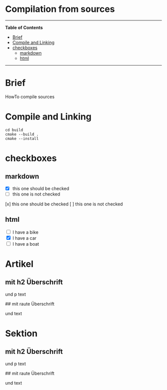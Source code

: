 # Compilation from sources

<hr>

<!-- START doctoc generated TOC please keep comment here to allow auto update -->
<!-- DON'T EDIT THIS SECTION, INSTEAD RE-RUN doctoc TO UPDATE -->
**Table of Contents**

- [Brief](#brief)
- [Compile and Linking](#compile-and-linking)
- [checkboxes](#checkboxes)
  - [markdown](#markdown)
  - [html](#html)

<!-- END doctoc generated TOC please keep comment here to allow auto update -->

<hr>

# Brief

HowTo compile sources

# Compile and Linking

```Shell
cd build
cmake --build .
cmake --install
```

# checkboxes

## markdown

- [x] this one should be checked
- [ ] this one is not checked

[x] this one should be checked
[ ] this one is not checked

## html

<input type="checkbox" id="vehicle1" name="vehicle1" value="Bike">
<label for="vehicle1"> I have a bike</label><br>
<input type="checkbox" id="vehicle2" name="vehicle2" value="Car" checked>
<label for="vehicle2"> I have a car</label><br>
<input type="checkbox" id="vehicle3" name="vehicle3" value="Boat">
<label for="vehicle3"> I have a boat</label>

# Artikel

<article>
<h2>mit h2 Überschrift</h2>
<p>und p text</p>
</article>

<article>
## mit raute Überschrift

und text

</article>

# Sektion

<section>
<h2>mit h2 Überschrift</h2>
<p>und p text</p>
</section>

<section>
## mit raute Überschrift

und text

</section>
